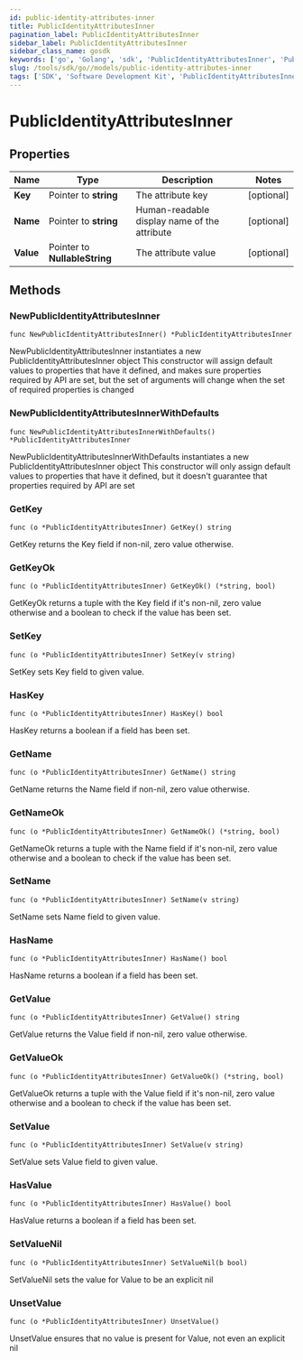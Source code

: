 ```yaml
---
id: public-identity-attributes-inner
title: PublicIdentityAttributesInner
pagination_label: PublicIdentityAttributesInner
sidebar_label: PublicIdentityAttributesInner
sidebar_class_name: gosdk
keywords: ['go', 'Golang', 'sdk', 'PublicIdentityAttributesInner', 'PublicIdentityAttributesInner'] 
slug: /tools/sdk/go//models/public-identity-attributes-inner
tags: ['SDK', 'Software Development Kit', 'PublicIdentityAttributesInner', 'PublicIdentityAttributesInner']
---
```


# PublicIdentityAttributesInner

## Properties

Name | Type | Description | Notes
------------ | ------------- | ------------- | -------------
**Key** | Pointer to **string** | The attribute key | [optional] 
**Name** | Pointer to **string** | Human-readable display name of the attribute | [optional] 
**Value** | Pointer to **NullableString** | The attribute value | [optional] 

## Methods

### NewPublicIdentityAttributesInner

`func NewPublicIdentityAttributesInner() *PublicIdentityAttributesInner`

NewPublicIdentityAttributesInner instantiates a new PublicIdentityAttributesInner object
This constructor will assign default values to properties that have it defined,
and makes sure properties required by API are set, but the set of arguments
will change when the set of required properties is changed

### NewPublicIdentityAttributesInnerWithDefaults

`func NewPublicIdentityAttributesInnerWithDefaults() *PublicIdentityAttributesInner`

NewPublicIdentityAttributesInnerWithDefaults instantiates a new PublicIdentityAttributesInner object
This constructor will only assign default values to properties that have it defined,
but it doesn't guarantee that properties required by API are set

### GetKey

`func (o *PublicIdentityAttributesInner) GetKey() string`

GetKey returns the Key field if non-nil, zero value otherwise.

### GetKeyOk

`func (o *PublicIdentityAttributesInner) GetKeyOk() (*string, bool)`

GetKeyOk returns a tuple with the Key field if it's non-nil, zero value otherwise
and a boolean to check if the value has been set.

### SetKey

`func (o *PublicIdentityAttributesInner) SetKey(v string)`

SetKey sets Key field to given value.

### HasKey

`func (o *PublicIdentityAttributesInner) HasKey() bool`

HasKey returns a boolean if a field has been set.

### GetName

`func (o *PublicIdentityAttributesInner) GetName() string`

GetName returns the Name field if non-nil, zero value otherwise.

### GetNameOk

`func (o *PublicIdentityAttributesInner) GetNameOk() (*string, bool)`

GetNameOk returns a tuple with the Name field if it's non-nil, zero value otherwise
and a boolean to check if the value has been set.

### SetName

`func (o *PublicIdentityAttributesInner) SetName(v string)`

SetName sets Name field to given value.

### HasName

`func (o *PublicIdentityAttributesInner) HasName() bool`

HasName returns a boolean if a field has been set.

### GetValue

`func (o *PublicIdentityAttributesInner) GetValue() string`

GetValue returns the Value field if non-nil, zero value otherwise.

### GetValueOk

`func (o *PublicIdentityAttributesInner) GetValueOk() (*string, bool)`

GetValueOk returns a tuple with the Value field if it's non-nil, zero value otherwise
and a boolean to check if the value has been set.

### SetValue

`func (o *PublicIdentityAttributesInner) SetValue(v string)`

SetValue sets Value field to given value.

### HasValue

`func (o *PublicIdentityAttributesInner) HasValue() bool`

HasValue returns a boolean if a field has been set.

### SetValueNil

`func (o *PublicIdentityAttributesInner) SetValueNil(b bool)`

 SetValueNil sets the value for Value to be an explicit nil

### UnsetValue
`func (o *PublicIdentityAttributesInner) UnsetValue()`

UnsetValue ensures that no value is present for Value, not even an explicit nil

